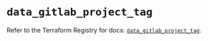 # `data_gitlab_project_tag`

Refer to the Terraform Registry for docs: [`data_gitlab_project_tag`](https://registry.terraform.io/providers/gitlabhq/gitlab/16.11.0/docs/data-sources/project_tag).
